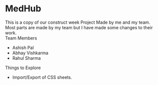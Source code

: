 # MedHub
This is a copy of our construct week Project Made by me and my team.</br>
Most parts are made by my team but I have made some changes to their work.</br>
Team Members</br>
* Ashish Pal </br>
* Abhay Vishkarma </br>
* Rahul Sharma


Things to Explore
* Import/Export of CSS sheets.